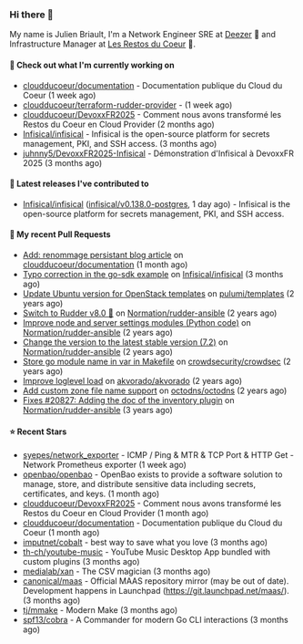 ### Hi there 👋

My name is Julien Briault, I'm a Network Engineer SRE at [Deezer](https://www.deezer.com) 💜 and Infrastructure Manager at [Les Restos du Coeur](https://www.restosducoeur.org/) 🩷.

#### 👷 Check out what I'm currently working on

- [cloudducoeur/documentation](https://github.com/cloudducoeur/documentation) - Documentation publique du Cloud du Coeur (1 week ago)
- [cloudducoeur/terraform-rudder-provider](https://github.com/cloudducoeur/terraform-rudder-provider) -  (1 week ago)
- [cloudducoeur/DevoxxFR2025](https://github.com/cloudducoeur/DevoxxFR2025) - Comment nous avons transformé les Restos du Coeur en Cloud Provider (2 months ago)
- [Infisical/infisical](https://github.com/Infisical/infisical) - Infisical is the open-source platform for secrets management, PKI, and SSH access. (3 months ago)
- [juhnny5/DevoxxFR2025-Infisical](https://github.com/juhnny5/DevoxxFR2025-Infisical) - Démonstration d&#39;Infisical à DevoxxFR 2025 (3 months ago)

#### 🔭 Latest releases I've contributed to

- [Infisical/infisical](https://github.com/Infisical/infisical) ([infisical/v0.138.0-postgres](https://github.com/Infisical/infisical/releases/tag/infisical/v0.138.0-postgres), 1 day ago) - Infisical is the open-source platform for secrets management, PKI, and SSH access.

#### 🔨 My recent Pull Requests

- [Add: renommage persistant blog article](https://github.com/cloudducoeur/documentation/pull/1) on [cloudducoeur/documentation](https://github.com/cloudducoeur/documentation) (1 month ago)
- [Typo correction in the go-sdk example](https://github.com/Infisical/infisical/pull/3406) on [Infisical/infisical](https://github.com/Infisical/infisical) (3 months ago)
- [Update Ubuntu version for OpenStack templates](https://github.com/pulumi/templates/pull/730) on [pulumi/templates](https://github.com/pulumi/templates) (2 years ago)
- [Switch to Rudder v8.0 🚀](https://github.com/Normation/rudder-ansible/pull/67) on [Normation/rudder-ansible](https://github.com/Normation/rudder-ansible) (2 years ago)
- [Improve node and server settings modules (Python code)](https://github.com/Normation/rudder-ansible/pull/65) on [Normation/rudder-ansible](https://github.com/Normation/rudder-ansible) (2 years ago)
- [Change the version to the latest stable version (7.2)](https://github.com/Normation/rudder-ansible/pull/64) on [Normation/rudder-ansible](https://github.com/Normation/rudder-ansible) (2 years ago)
- [Store go module name in var in Makefile](https://github.com/crowdsecurity/crowdsec/pull/1989) on [crowdsecurity/crowdsec](https://github.com/crowdsecurity/crowdsec) (2 years ago)
- [Improve loglevel load](https://github.com/akvorado/akvorado/pull/369) on [akvorado/akvorado](https://github.com/akvorado/akvorado) (2 years ago)
- [Add custom zone file name support](https://github.com/octodns/octodns/pull/961) on [octodns/octodns](https://github.com/octodns/octodns) (2 years ago)
- [Fixes #20827: Adding the doc of the inventory plugin](https://github.com/Normation/rudder-ansible/pull/55) on [Normation/rudder-ansible](https://github.com/Normation/rudder-ansible) (3 years ago)

#### ⭐ Recent Stars

- [syepes/network_exporter](https://github.com/syepes/network_exporter) - ICMP / Ping &amp; MTR &amp; TCP Port &amp; HTTP Get - Network Prometheus exporter (1 week ago)
- [openbao/openbao](https://github.com/openbao/openbao) - OpenBao exists to provide a software solution to manage, store, and distribute sensitive data including secrets, certificates, and keys. (1 month ago)
- [cloudducoeur/DevoxxFR2025](https://github.com/cloudducoeur/DevoxxFR2025) - Comment nous avons transformé les Restos du Coeur en Cloud Provider (1 month ago)
- [cloudducoeur/documentation](https://github.com/cloudducoeur/documentation) - Documentation publique du Cloud du Coeur (1 month ago)
- [imputnet/cobalt](https://github.com/imputnet/cobalt) - best way to save what you love (3 months ago)
- [th-ch/youtube-music](https://github.com/th-ch/youtube-music) - YouTube Music Desktop App bundled with custom plugins (3 months ago)
- [medialab/xan](https://github.com/medialab/xan) - The CSV magician (3 months ago)
- [canonical/maas](https://github.com/canonical/maas) - Official MAAS repository mirror (may be out of date). Development happens in Launchpad (https://git.launchpad.net/maas/). (3 months ago)
- [tj/mmake](https://github.com/tj/mmake) - Modern Make  (3 months ago)
- [spf13/cobra](https://github.com/spf13/cobra) - A Commander for modern Go CLI interactions (3 months ago)
